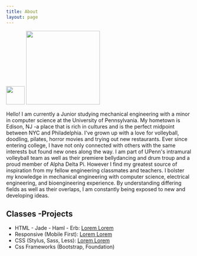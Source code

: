```yaml
---
title: About
layout: page
---
```

<img src="http://www.med.upenn.edu/rehabilitation-robotics-lab/assets/user-content/Susan_Zhao.JPG" width="50">
<img src="http://www.med.upenn.edu/rehabilitation-robotics-lab/assets/user-content/Susan_Zhao.JPG" style="width: 200px;"/>

<p>Hello! I am currently a Junior studying mechanical engineering with a minor in computer science at the University of Pennsylvania. My hometown is Edison, NJ -a place that is rich in cultures and is the perfect midpoint between NYC and Philadelphia. I've grown up with a love for volleyball, doodling, pilates, horror movies and trying out new restaurants. Ever since entering college, I have not only connected with others with the same interests but found new ones along the way. I am part of UPenn's intramural volleyball team as well as their premiere bellydancing and drum troup and a proud member of Alpha Delta Pi. However I find my greatest source of inspiration from my fellow engineering classmates and teachers. I bolster my knowledge in mechanical engineering with computer science, electrical engineering, and bioengineering experience. By understanding differing fields as well as their overlaps, I am constantly being exposed to new and developing ideas. </p>

<h2>Classes -Projects</h2>

<ul class="skill-list">
	<li>HTML - Jade - Haml - Erb: <a href="https://github.com/">Lorem Lorem</a></li>
	<li>Responsive (Mobile First): <a href="https://github.com/">Lorem Lorem</a></li>
	<li>CSS (Stylus, Sass, Less): <a href="https://github.com/">Lorem Lorem</a></li>
	<li>Css Frameworks (Bootstrap, Foundation)</li>
</ul>

